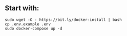 ## Start with:

```
sudo wget -O - https://bit.ly/docker-install | bash
cp .env.example .env
sudo docker-compose up -d
```